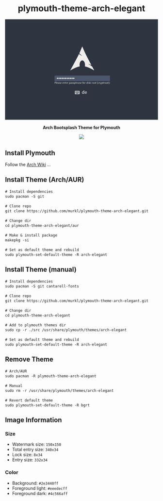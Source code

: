 <div align="center">
    <h1>plymouth-theme-arch-elegant</h1>
    <p><img src="./screenshot.png" /></p>
    <p><b>Arch Bootsplash Theme for Plymouth</b></p>
    <p>
        <img src="https://img.shields.io/badge/MAINTAINED-YES-green?style=for-the-badge">
    </p>
</div>

## Install Plymouth

Follow the [Arch Wiki](https://wiki.archlinux.org/title/Plymouth) ...

## Install Theme (Arch/AUR)

```
# Install dependencies
sudo pacman -S git

# Clone repo
git clone https://github.com/murkl/plymouth-theme-arch-elegant.git

# Change dir
cd plymouth-theme-arch-elegant/aur

# Make & install package
makepkg -si

# Set as default theme and rebuild
sudo plymouth-set-default-theme -R arch-elegant
```

## Install Theme (manual)

```
# Install dependencies
sudo pacman -S git cantarell-fonts

# Clone repo
git clone https://github.com/murkl/plymouth-theme-arch-elegant.git

# Change dir
cd plymouth-theme-arch-elegant

# Add to plymouth themes dir
sudo cp -r ./src /usr/share/plymouth/themes/arch-elegant

# Set as default theme and rebuild
sudo plymouth-set-default-theme -R arch-elegant
```

## Remove Theme

```
# Arch/AUR
sudo pacman -R plymouth-theme-arch-elegant

# Manual
sudo rm -r /usr/share/plymouth/themes/arch-elegant

# Revert default theme
sudo plymouth-set-default-theme -R bgrt
```

## Image Information

### Size

- Watermark size: `150x150`
- Total entry size: `340x34`
- Lock size: `8x34`
- Entry size: `332x34`

### Color

- Background: `#2e3440ff`
- Foreground light: `#eeedecff`
- Foreground dark: `#4c566aff`
